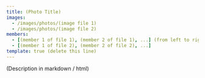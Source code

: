 ```yaml
---
title: (Photo Title)
images:
  - /images/photos/(image file 1)
  - /images/photos/(image file 2)
members:
  - [(member 1 of file 1), (member 2 of file 1), ...] (from left to right)
  - [(member 1 of file 2), (member 2 of file 2), ...]
template: true (delete this line)
---
```


(Description in markdown / html)